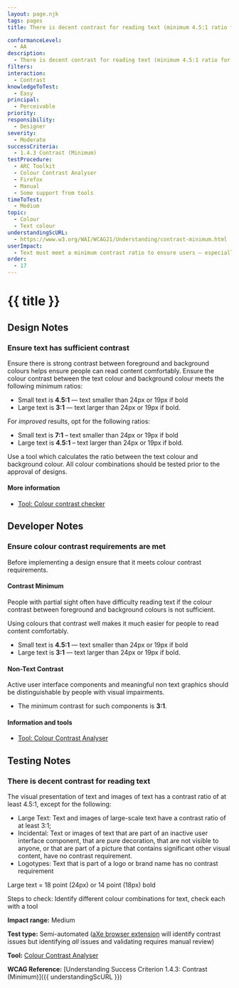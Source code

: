 ```yaml
---
layout: page.njk
tags: pages
title: There is decent contrast for reading text (minimum 4.5:1 ratio for standard text, 3:1 for large text)

conformanceLevel:
  - AA
description:
  - There is decent contrast for reading text (minimum 4.5:1 ratio for standard text, 3:1 for large text)
filters:
interaction:
  - Contrast
knowledgeToTest:
  - Easy
principal:
  - Perceivable
priority:
responsibility:
  - Designer
severity:
  - Moderate
successCriteria:
  - 1.4.3 Contrast (Minimum)
testProcedure:
  - ARC Toolkit
  - Colour Contrast Analyser
  - Firefox
  - Manual
  - Some support from tools
timeToTest:
  - Medium
topic:
  - Colour
  - Text colour
understandingScURL:
  - https://www.w3.org/WAI/WCAG21/Understanding/contrast-minimum.html
userImpact:
  - Text must meet a minimum contrast ratio to ensure users – especially those with low vision – can read comfortably
order:
  - 17
---
```


# {{ title }}

## Design Notes

### Ensure text has sufficient contrast

Ensure there is strong contrast between foreground and background colours helps ensure people can read content comfortably. Ensure the colour contrast between the text colour and background colour meets the following minimum ratios:

- Small text is **4.5:1** — text smaller than 24px or 19px if bold
- Large text is **3:1** — text larger than 24px or 19px if bold.

For *improved* results, opt for the following ratios:

- Small text is **7:1** – text smaller than 24px or 19px if bold
- Large text is **4.5:1** – text larger than 24px or 19px if bold.

Use a tool which calculates the ratio between the text colour and background colour. All colour combinations should be tested prior to the approval of designs.

#### More information

- [Tool: Colour contrast checker](https://developer.paciellogroup.com/resources/contrastanalyser/)

## Developer Notes

### Ensure colour contrast requirements are met

Before implementing a design ensure that it meets colour contrast requirements.

#### Contrast Minimum

People with partial sight often have difficulty reading text if the colour contrast between foreground and background colours is not sufficient.

Using colours that contrast well makes it much easier for people to read content comfortably.

- Small text is **4.5:1** — text smaller than 24px or 19px if bold
- Large text is **3:1** — text larger than 24px or 19px if bold.

#### Non-Text Contrast

Active user interface components and meaningful non text graphics should be distinguishable by people with visual impairments.

- The minimum contrast for such components is **3:1**.

#### Information and tools

- [Tool: Colour Contrast Analyser](https://developer.paciellogroup.com/resources/contrastanalyser/)

## Testing Notes

### There is decent contrast for reading text

The visual presentation of text and images of text has a contrast ratio of at least 4.5:1, except for the following:

- Large Text: Text and images of large-scale text have a contrast ratio of at least 3:1;
- Incidental: Text or images of text that are part of an inactive user interface component,
that are pure decoration, that are not visible to anyone, or that are part of a picture that
contains significant other visual content, have no contrast requirement.
- Logotypes: Text that is part of a logo or brand name has no contrast requirement

Large text = 18 point (24px) or 14 point (18px) bold

Steps to check: Identify different colour combinations for text, check each with a tool

**Impact range:** Medium

**Test type:** Semi-automated ([aXe browser extension](https://www.deque.com/axe/browser-extensions/) will identify contrast issues but identifying *all* issues and validating requires manual review)

**Tool:** [Colour Contrast Analyser](https://developer.paciellogroup.com/resources/contrastanalyser/)

**WCAG Reference:** [Understanding Success Criterion 1.4.3: Contrast (Minimum)]({{ understandingScURL }})
